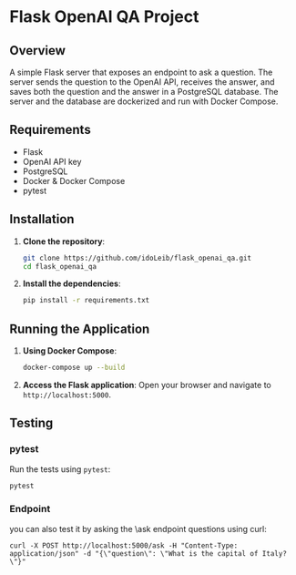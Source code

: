 # Flask OpenAI QA Project

## Overview
A simple Flask server that exposes an endpoint to ask a question. The server sends the question to the OpenAI API, receives the answer, and saves both the question and the answer in a PostgreSQL database. The server and the database are dockerized and run with Docker Compose.

## Requirements
- Flask
- OpenAI API key
- PostgreSQL
- Docker & Docker Compose
- pytest

## Installation
1. **Clone the repository**:
    ```sh
    git clone https://github.com/idoLeib/flask_openai_qa.git
    cd flask_openai_qa
    ```

2.  **Install the dependencies**:
    ```sh
    pip install -r requirements.txt
    ```

## Running the Application

1. **Using Docker Compose**:
    ```sh
    docker-compose up --build
    ```

2. **Access the Flask application**:
    Open your browser and navigate to `http://localhost:5000`.

## Testing
### pytest
Run the tests using `pytest`:
```sh
pytest
```
### Endpoint
you can also test it by asking the \ask endpoint questions using curl:
```
curl -X POST http://localhost:5000/ask -H "Content-Type: application/json" -d "{\"question\": \"What is the capital of Italy?\"}"
```